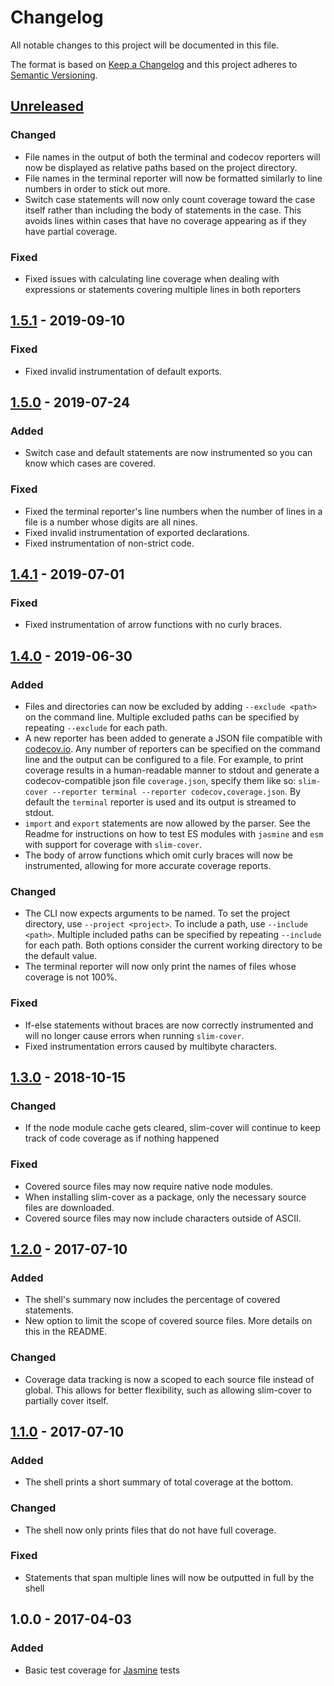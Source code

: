 # Changelog
All notable changes to this project will be documented in this file.

The format is based on [Keep a Changelog](http://keepachangelog.com/en/1.0.0/)
and this project adheres to [Semantic Versioning](http://semver.org/spec/v2.0.0.html).

## [Unreleased]

### Changed
- File names in the output of both the terminal and codecov reporters will now be displayed as relative paths based on the project directory.
- File names in the terminal reporter will now be formatted similarly to line numbers in order to stick out more.
- Switch case statements will now only count coverage toward the case itself rather than including the body of statements in the case.  This avoids lines within cases that have no coverage appearing as if they have partial coverage.

### Fixed
- Fixed issues with calculating line coverage when dealing with expressions or statements covering multiple lines in both reporters

## [1.5.1] - 2019-09-10

### Fixed
- Fixed invalid instrumentation of default exports.

## [1.5.0] - 2019-07-24

### Added
- Switch case and default statements are now instrumented so you can know which cases are covered.

### Fixed
- Fixed the terminal reporter's line numbers when the number of lines in a file is a number whose digits are all nines.
- Fixed invalid instrumentation of exported declarations.
- Fixed instrumentation of non-strict code.

## [1.4.1] - 2019-07-01

### Fixed
- Fixed instrumentation of arrow functions with no curly braces.

## [1.4.0] - 2019-06-30

### Added
- Files and directories can now be excluded by adding `--exclude <path>` on the command line.  Multiple excluded paths can be specified by repeating `--exclude` for each path.
- A new reporter has been added to generate a JSON file compatible with [codecov.io](https://codecov.io).  Any number of reporters can be specified on the command line and the output can be configured to a file.  For example, to print coverage results in a human-readable manner to stdout and generate a codecov-compatible json file `coverage.json`, specify them like so: `slim-cover --reporter terminal --reporter codecov,coverage.json`.  By default the `terminal` reporter is used and its output is streamed to stdout.
- `import` and `export` statements are now allowed by the parser.  See the Readme for instructions on how to test ES modules with `jasmine` and `esm` with support for coverage with `slim-cover`.
- The body of arrow functions which omit curly braces will now be instrumented, allowing for more accurate coverage reports.

### Changed
- The CLI now expects arguments to be named.  To set the project directory, use `--project <project>`.  To include a path, use `--include <path>`.  Multiple included paths can be specified by repeating `--include` for each path.  Both options consider the current working directory to be the default value.
- The terminal reporter will now only print the names of files whose coverage is not 100%.

### Fixed
- If-else statements without braces are now correctly instrumented and will no longer cause errors when running `slim-cover`.
- Fixed instrumentation errors caused by multibyte characters.

## [1.3.0] - 2018-10-15

### Changed
- If the node module cache gets cleared, slim-cover will continue to keep track of code coverage as if nothing happened

### Fixed
- Covered source files may now require native node modules.
- When installing slim-cover as a package, only the necessary source files are downloaded.
- Covered source files may now include characters outside of ASCII.

## [1.2.0] - 2017-07-10
### Added
- The shell's summary now includes the percentage of covered statements.
- New option to limit the scope of covered source files.  More details on this in the README.

### Changed
- Coverage data tracking is now a scoped to each source file instead of global.  This allows for better flexibility, such as allowing slim-cover to partially cover itself.

## [1.1.0] - 2017-07-10
### Added
- The shell prints a short summary of total coverage at the bottom.

### Changed
- The shell now only prints files that do not have full coverage.

### Fixed
- Statements that span multiple lines will now be outputted in full by the shell

## 1.0.0 - 2017-04-03
### Added
- Basic test coverage for [Jasmine](https://jasmine.github.io) tests

[Unreleased]: https://github.com/tsbehlman/slim-cover/compare/v1.5.1...HEAD
[1.5.1]: https://github.com/tsbehlman/slim-cover/compare/v1.5.0...v1.5.1
[1.5.0]: https://github.com/tsbehlman/slim-cover/compare/v1.4.1...v1.5.0
[1.4.1]: https://github.com/tsbehlman/slim-cover/compare/v1.4.0...v1.4.1
[1.4.0]: https://github.com/tsbehlman/slim-cover/compare/v1.3.0...v1.4.0
[1.3.0]: https://github.com/tsbehlman/slim-cover/compare/v1.2.0...v1.3.0
[1.2.0]: https://github.com/tsbehlman/slim-cover/compare/v1.1.0...v1.2.0
[1.1.0]: https://github.com/tsbehlman/slim-cover/compare/v1.0.0...v1.1.0